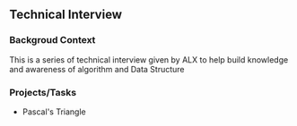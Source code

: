 ## Technical Interview

### Backgroud Context
This is a series of technical interview given by ALX to help build knowledge and awareness of algorithm and Data Structure

### Projects/Tasks
- Pascal's Triangle
